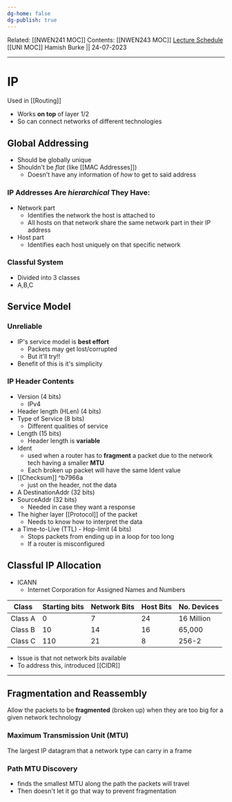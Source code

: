 ```yaml
---
dg-home: false
dg-publish: true
---
```

Related: [[NWEN241 MOC]]
Contents: [[NWEN243 MOC]]
[Lecture Schedule](https://ecs.wgtn.ac.nz/Courses/NWEN243_2023T2/LectureSchedule)
[[UNI MOC]]
Hamish Burke || 24-07-2023
***

# IP

Used in [[Routing]]

- Works **on top** of layer 1/2
- So can connect networks of different technologies

## Global Addressing

- Should be globally unique
- Shouldn't be *flat* (like [[MAC Addresses]])
	- Doesn't have any information of *how* to get to said address

### IP Addresses Are *hierarchical* They Have:

- Network part
	- Identifies the network the host is attached to
	- All hosts on that network share the same network part in their IP address
- Host part
	- Identifies each host uniquely on that specific network

### Classful System

- Divided into 3 classes
- A,B,C

## Service Model

### Unreliable

- IP's service model is **best effort**
	- Packets may get lost/corrupted
	- But it'll try!!
- Benefit of this is it's simplicity

### IP Header Contents

- Version (4 bits) 
	- IPv4
 - Header length (HLen) (4 bits)
 - Type of Service (8 bits)
	 - Different qualities of service
- Length (15 bits)
	- Header length is **variable**
- Ident 
	- used when a router has to **fragment** a packet due to the network tech having a smaller **MTU**
	- Each broken up packet will have the same Ident value
- [[Checksum]]  ^b7966a
	- just on the header, not the data
- A DestinationAddr (32 bits)
- SourceAddr (32 bits)
	- Needed in case they want a response
- The higher layer [[Protocol]] of the packet
	- Needs to know how to interpret the data
- a Time-to-Live (TTL) - Hop-limit (4 bits)
	- Stops packets from ending up in a loop for too long
	- If a router is misconfigured

## Classful IP Allocation

- ICANN
	- Internet Corporation for Assigned Names and Numbers

| Class   | Starting bits | Network Bits | Host Bits | No. Devices |
| ------- | ------------- | ------------ | --------- | ----------- |
| Class A | 0             | 7            | 24        | 16 Million  |
| Class B | 10            | 14           | 16        | 65,000      |
| Class C | 110           | 21           | 8         | 256-2       |

- Issue is that not network bits available
- To address this, introduced [[CIDR]]

***

## Fragmentation and Reassembly

Allow the packets to be **fragmented** (broken up) when they are too big for a given network technology

### Maximum Transmission Unit (MTU)

The largest IP datagram that a network type can carry in a frame

### Path MTU Discovery

- finds the smallest MTU along the path the packets will travel
- Then doesn't let it go that way to prevent fragmentation


